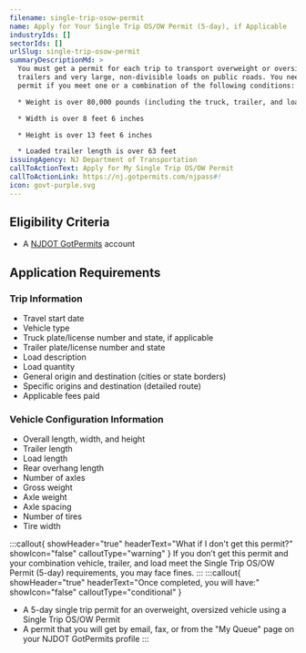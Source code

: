 ```yaml
---
filename: single-trip-osow-permit
name: Apply for Your Single Trip OS/OW Permit (5-day), if Applicable
industryIds: []
sectorIds: []
urlSlug: single-trip-osow-permit
summaryDescriptionMd: >
  You must get a permit for each trip to transport overweight or oversized
  trailers and very large, non-divisible loads on public roads. You need a
  permit if you meet one or a combination of the following conditions:

  * Weight is over 80,000 pounds (including the truck, trailer, and load)

  * Width is over 8 feet 6 inches

  * Height is over 13 feet 6 inches

  * Loaded trailer length is over 63 feet
issuingAgency: NJ Department of Transportation
callToActionText: Apply for My Single Trip OS/OW Permit
callToActionLink: https://nj.gotpermits.com/njpass#!
icon: govt-purple.svg
---
```

## Eligibility Criteria
* A [NJDOT GotPermits](https://nj.gotpermits.com/njpass#!) account

## Application Requirements
### Trip Information
* Travel start date
* Vehicle type
* Truck plate/license number and state, if applicable
* Trailer plate/license number and state
* Load description
* Load quantity
* General origin and destination (cities or state borders)
* Specific origins and destination (detailed route)
* Applicable fees paid


### Vehicle Configuration Information
* Overall length, width, and height
* Trailer length
* Load length 
* Rear overhang length
* Number of axles
* Gross weight
* Axle weight
* Axle spacing
* Number of tires
* Tire width


:::callout{ showHeader="true" headerText="What if I don't get this permit?" showIcon="false" calloutType="warning" }
If you don’t get this permit and your combination vehicle, trailer, and load meet the Single Trip OS/OW Permit (5-day) requirements, you may face fines.
:::
:::callout{ showHeader="true" headerText="Once completed, you will have:" showIcon="false" calloutType="conditional" }
* A 5-day single trip permit for an overweight, oversized vehicle using a Single Trip OS/OW Permit
* A permit that you will get by email, fax, or from the "My Queue" page on your NJDOT GotPermits profile
:::

